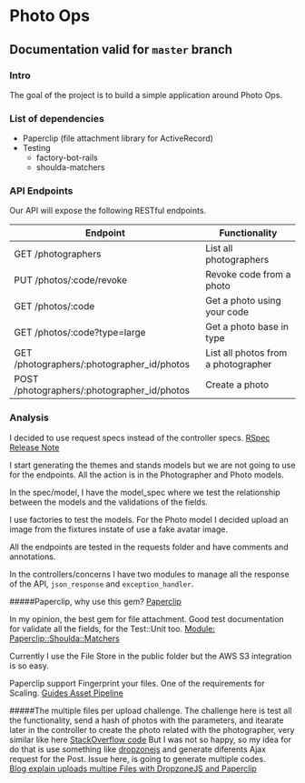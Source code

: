 Photo Ops
=========

## Documentation valid for `master` branch


### Intro
The goal of the project is to build a simple application around Photo Ops.

### List of dependencies
* Paperclip (file attachment library for ActiveRecord)
* Testing
	* factory-bot-rails
	* shoulda-matchers

### API Endpoints
Our API will expose the following RESTful endpoints.

Endpoint | Functionality
------------ | -------------
GET /photographers | List all photographers
PUT /photos/:code/revoke | Revoke code from a photo
GET /photos/:code | Get a photo using your code
GET /photos/:code?type=large | Get a photo base in type
GET /photographers/:photographer_id/photos | List all photos from a photographer
POST /photographers/:photographer_id/photos | Create a photo

### Analysis
I decided to use request specs instead of the controller specs. 
[RSpec Release Note](http://rspec.info/blog/2016/07/rspec-3-5-has-been-released/)

I start generating the themes and stands models but we are not going to use for the endpoints. All the action is in the Photographer and Photo models.

In the spec/model, I have the model_spec where we test the relationship between the models and the validations of the fields.

I use factories to test the models. For the Photo model I decided upload an image from the fixtures instate of use a fake avatar image.

All the endpoints are tested in the requests folder and have comments and annotations. 

In the controllers/concerns I have two modules to manage all the response of the API, `json_response` and `exception_handler`.

#####Paperclip, why use this gem?
[Paperclip](https://github.com/thoughtbot/paperclip)

In my opinion, the best gem for file attachment. 
Good test documentation for validate all the fields, for the Test::Unit too.
[Module: Paperclip::Shoulda::Matchers](http://www.rubydoc.info/gems/paperclip/Paperclip/Shoulda/Matchers)
 
Currently I use the File Store in the public folder but the AWS S3 integration is so easy. 

Paperclip support Fingerprint your files. One of the requirements for Scaling. [Guides Asset Pipeline](http://guides.rubyonrails.org/asset_pipeline.html#what-is-fingerprinting-and-why-should-i-care-questionmark)

#####The multiple files per upload challenge.
The challenge here is test all the functionality, send a hash of photos with the parameters, and itearate later in the controller to create the photo related with the photographer, very similar like here [StackOverflow code](https://stackoverflow.com/questions/37063613/how-to-upload-multiple-images-using-paperclip)
But I was not so happy, so my idea for do that is use something like [dropzonejs](http://www.dropzonejs.com/) and generate diferents Ajax request for  the Post. Issue here, is going to generate multiple codes.  
[Blog explain uploads multipe Files with DropzoneJS and Paperclip](http://geekhmer.github.io/blog/2015/02/10/ruby-on-rails-uploads-multiple-files-with-dropzonejs-and-paperclip-gem/)

